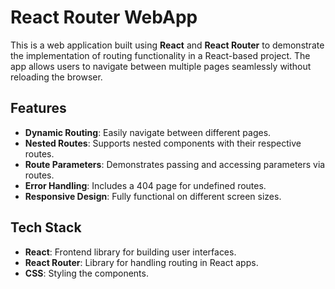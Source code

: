 # React Router WebApp

This is a web application built using **React** and **React Router** to demonstrate the implementation of routing functionality in a React-based project. The app allows users to navigate between multiple pages seamlessly without reloading the browser.

## Features

- **Dynamic Routing**: Easily navigate between different pages.
- **Nested Routes**: Supports nested components with their respective routes.
- **Route Parameters**: Demonstrates passing and accessing parameters via routes.
- **Error Handling**: Includes a 404 page for undefined routes.
- **Responsive Design**: Fully functional on different screen sizes.

## Tech Stack

- **React**: Frontend library for building user interfaces.
- **React Router**: Library for handling routing in React apps.
- **CSS**: Styling the components.
